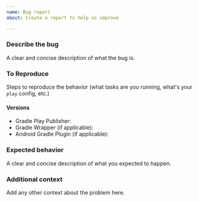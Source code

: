 ```yaml
---
name: Bug report
about: Create a report to help us improve

---
```


### Describe the bug

A clear and concise description of what the bug is.

### To Reproduce

Steps to reproduce the behavior (what tasks are you running, what's your `play` config, etc.)

#### Versions

 - Gradle Play Publisher:
 - Gradle Wrapper (if applicable):
 - Android Gradle Plugin (if applicable):

### Expected behavior

A clear and concise description of what you expected to happen.

### Additional context

Add any other context about the problem here.
